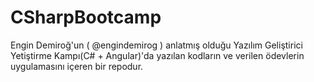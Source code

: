 # CSharpBootcamp

Engin Demiroğ'un ( @engindemirog ) anlatmış olduğu Yazılım Geliştirici Yetiştirme Kampı(C# + Angular)'da yazılan kodların ve verilen ödevlerin uygulamasını içeren bir repodur.
